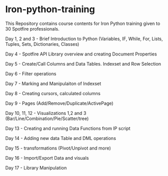 # Iron-python-training

This Repository contains course contents for Iron Python training given to 30 Spotfire professionals.

Day 1, 2 and 3 - Brief Introduction to Python (Variables, IF, While, For, Lists, Tuples, Sets, Dictionaries, Classes)

Day 4 - Spotfire API Library overview and creating Document Properties

Day 5 - Create/Call Columns and Data Tables. Indexset and Row Selection

Day 6 - Filter operations

Day 7 - Marking and Manipulaiton of Indexset

Day 8 - Creating cursors, calculated columns

Day 9 - Pages (Add/Remove/Duplicate/ActivePage)

Day 10, 11, 12 - Visualizations 1,2 and 3 (Bar/Line/Combination/Pie/Scatter/tree)

Day 13 - Creating and running Data Functions from IP script

Day 14 - Adding new data Table and DML operations

Day 15 - transformations (Pivot/Unpivot and more)

Day 16 - Import/Export Data and visuals

Day 17 - Library Manipulation
